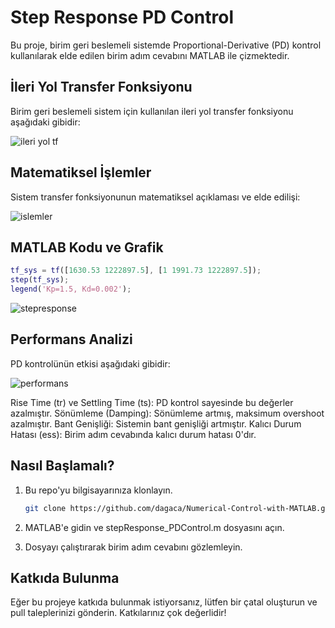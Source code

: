 # Step Response PD Control
Bu proje, birim geri beslemeli sistemde Proportional-Derivative (PD) kontrol kullanılarak elde edilen birim adım cevabını MATLAB ile çizmektedir.

## İleri Yol Transfer Fonksiyonu
Birim geri beslemeli sistem için kullanılan ileri yol transfer fonksiyonu aşağıdaki gibidir:

![ileri yol tf](https://github.com/dagaca/Numerical-Control-with-MATLAB/assets/80363244/a69079c9-6bec-4678-8315-070eb46cf166)

## Matematiksel İşlemler
Sistem transfer fonksiyonunun matematiksel açıklaması ve elde edilişi:

![islemler](https://github.com/dagaca/Numerical-Control-with-MATLAB/assets/80363244/763edae9-98b9-4a8c-a76c-7c352a7afd0d)


## MATLAB Kodu ve Grafik

```matlab
tf_sys = tf([1630.53 1222897.5], [1 1991.73 1222897.5]);
step(tf_sys);
legend('Kp=1.5, Kd=0.002');
```

![stepresponse](https://github.com/dagaca/Numerical-Control-with-MATLAB/assets/80363244/f516c2e2-9ab5-4d32-9b30-c11f57d74c20)

## Performans Analizi
PD kontrolünün etkisi aşağıdaki gibidir:

![performans](https://github.com/dagaca/Numerical-Control-with-MATLAB/assets/80363244/6ad3b544-2808-4263-af1b-068a8cd1ad64)

Rise Time (tr) ve Settling Time (ts): PD kontrol sayesinde bu değerler azalmıştır.
Sönümleme (Damping): Sönümleme artmış, maksimum overshoot azalmıştır.
Bant Genişliği: Sistemin bant genişliği artmıştır.
Kalıcı Durum Hatası (ess): Birim adım cevabında kalıcı durum hatası 0'dır.

## Nasıl Başlamalı?
1. Bu repo'yu bilgisayarınıza klonlayın.
   ```bash
   git clone https://github.com/dagaca/Numerical-Control-with-MATLAB.git
   ```
2. MATLAB'e gidin ve stepResponse_PDControl.m dosyasını açın.

3. Dosyayı çalıştırarak birim adım cevabını gözlemleyin.

## Katkıda Bulunma
Eğer bu projeye katkıda bulunmak istiyorsanız, lütfen bir çatal oluşturun ve pull taleplerinizi gönderin. Katkılarınız çok değerlidir!

